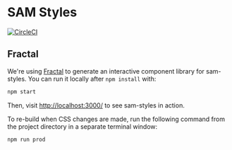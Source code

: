 # SAM Styles

[![CircleCI](https://circleci.com/gh/GSA/sam-styles.svg?style=shield)](https://circleci.com/gh/GSA/sam-styles)

## Fractal

We're using [Fractal](http://fractal.build) to generate an interactive component library for sam-styles. You can run it locally after `npm install` with:

```sh
npm start
```

Then, visit [http://localhost:3000/](http://localhost:3000/) to see sam-styles in action.

To re-build when CSS changes are made, run the following command from the project directory in a separate terminal window:
```sh
npm run prod
```